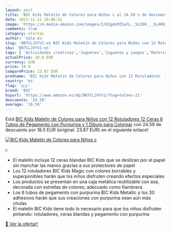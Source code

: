 ```yaml
---
layout: post
title: 'BIC Kids Maletín de Colores para Niños c al 24.59 % de descuento'
date: 2021-11-21 20:06:51
image: 'https://m.media-amazon.com/images/I/61gmLMZ5a7L._SL500_._SL400_.jpg'
comments: true
category: ofertas
author: 'tole.es'
slug: 'B07CLJVYV1-es BIC Kids Maletín de Colores para Niños con 12 Rotuladores...'
sku: 'B07CLJVYV1-es'
tags: [ 'Actividades creativas','Juguetes','Juguetes y juegos','Material de escritura y dibujo para niños','Rotuladores de colores para niños','bic','colorear','rotuladores', ]
actualPrice: 18.0 EUR
currency: EUR
price: 18.0
comparePrice: 23.87 EUR
prodname: 'BIC Kids Maletín de Colores para Niños con 12 Rotuladores  12 Ceras  6 Tubos de Pegamento con Purpurina y 1 Dibujo para Colorear'
country: 'es'
flag: '🇪🇸'
brand: 'BIC'
buyurl: 'https://www.amazon.es/dp/B07CLJVYV1/?tag=tolees-21'
descuento: '24.59'
average: '19.59'
---
```


Está [BIC Kids Maletín de Colores para Niños con 12 Rotuladores  12 Ceras  6 Tubos de Pegamento con Purpurina y 1 Dibujo para Colorear](https://www.amazon.es/dp/B07CLJVYV1/?tag=tolees-21) con 24.59 de descuento por 18.0 EUR (original: 23.87 EUR) en el siguiente enlace!

[![BIC Kids Maletín de Colores para Niños c](https://m.media-amazon.com/images/I/61gmLMZ5a7L._SL500_._SL400_.jpg)](https://www.amazon.es/dp/B07CLJVYV1/?tag=tolees-21)

ℹ️:

- El maletín incluye 12 ceras blandas BIC Kids que se deslizan por el papel sin manchar las manos gracias a sus protectores de papel
- Los 12 rotuladores BIC Kids Magic con colores borrables y superponibles harán que los niños disfruten creando efectos especiales
- Los productos se presentan en una caja metálica reutilizable con asa, decorada con estrellas de colores; adecuado como fiambrera
- Los 6 tubos de pegamento con purpurina BIC Kids Metallic y los 30 adhesivos harán que sus creaciones con purpurina sean aún más chulas
- El maletín BIC Kids tiene todo lo necesario para que los niños disfruten pintando: rotuladores, ceras blandas y pegamento con purpurina

[🛒 Ver la oferta!!](https://www.amazon.es/dp/B07CLJVYV1/?tag=tolees-21)

